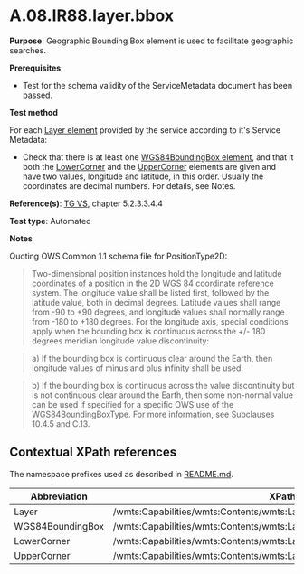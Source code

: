 # A.08.IR88.layer.bbox

**Purpose**: Geographic Bounding Box element is used to facilitate geographic searches.

**Prerequisites**

* Test for the schema validity of the ServiceMetadata document has been passed.

**Test method**

For each [Layer element](#layer) provided by the service according to it's Service Metadata:

* Check that there is at least one [WGS84BoundingBox element](#wgs84bbox), and that it both the [LowerCorner](#lowerCorner) and the [UpperCorner](#upperCorner) elements are given and have two values, longitude and latitude, in this order. Usually the coordinates are decimal numbers. For details, see Notes.

**Reference(s)**: [TG VS](README.md#ref_TG_VS), chapter 5.2.3.3.4.4

**Test type**: Automated

**Notes**

Quoting OWS Common 1.1 schema file for PositionType2D:

> Two-dimensional position instances hold the longitude and latitude coordinates of a position in the 2D WGS 84 coordinate reference system. The longitude value shall be listed first, followed by the latitude value, both in decimal degrees. Latitude values shall range from -90 to +90 degrees, and longitude values shall normally range from -180 to +180 degrees. For the longitude axis, special conditions apply when the bounding box is continuous across the +/- 180 degrees meridian longitude value discontinuity:

> a)  If the bounding box is continuous clear around the Earth, then longitude values of minus and plus infinity shall be used.

> b)  If the bounding box is continuous across the value discontinuity but is not continuous clear around the Earth, then some non-normal value can be used if specified for a specific OWS use of the WGS84BoundingBoxType. For more information, see Subclauses 10.4.5 and C.13.

## Contextual XPath references

The namespace prefixes used as described in [README.md](README.md#namespaces).

Abbreviation                                               |  XPath expression
---------------------------------------------------------- | -------------------------------------------------------------------------
Layer <a name="layer"></a> | /wmts:Capabilities/wmts:Contents/wmts:Layer
WGS84BoundingBox <a name="wgs84bbox"></a> | /wmts:Capabilities/wmts:Contents/wmts:Layer/ows:WGS84BoundingBox
LowerCorner <a name="lowerCorner"></a> | /wmts:Capabilities/wmts:Contents/wmts:Layer/ows:WGS84BoundingBox/ows:LowerCorner
UpperCorner <a name="upperCorner"></a> | /wmts:Capabilities/wmts:Contents/wmts:Layer/ows:WGS84BoundingBox/ows:UpperCorner
